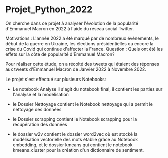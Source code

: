 # Projet_Python_2022

On cherche dans ce projet à analyser l'évolution de la popularité d'Emmanuel Macron en 2022 à l'aide du réseau social Twitter.

Motivations : 
L'année 2022 a été marqué par de nombreux événements, le début de la guerre en Ukraine, les élections présidentielles ou encore la crise du Covid qui continue d'affecter la France.
Question : 
Quels ont été les effets sur la côte de popularité d'Emmanuel Macron?

Pour réaliser cette étude, on a récolté des tweets qui étaient des réponses aux tweets d'Emmanuel Macron de Janvier 2022 à Novembre 2022. 

Le projet s'est effectué sur plusieurs Notebooks:

+ Le notebook Analyse il s'agit du notebook final, il contient les parties sur  l'analyse et la modélisation

+ le Dossier Nettoyage contient le Notebook nettoyage qui a permit le nettoyage des données

+ le Dossier scrapping contient le Notebook scrapping pour la récupération des données

+ le dossier w2v contient le dossier word2vec où  est stocké la modélisation vectorielle des mots établie grâce au Notebook embedding, et le dossier kmeans qui contient le notebook kmeans_cluster pour la création d'un dictionnaire de sentiment.
